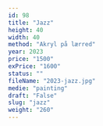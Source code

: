 ```yaml
---
id: 98
title: "Jazz"
height: 40
width: 40
method: "Akryl på lærred"
year: 2023
price: "1500"
exPrice: "1600"
status: ""
fileName: "2023-jazz.jpg"
medie: "painting"
draft: "False"
slug: "jazz"
weight: "260"
---
```

